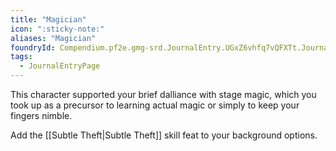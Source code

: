 ```yaml
---
title: "Magician"
icon: ":sticky-note:"
aliases: "Magician"
foundryId: Compendium.pf2e.gmg-srd.JournalEntry.UGxZ6vhfq7vQFXTt.JournalEntryPage.Mc62jFcoq32sZUBq
tags:
  - JournalEntryPage
---
```

This character supported your brief dalliance with stage magic, which you took up as a precursor to learning actual magic or simply to keep your fingers nimble.

Add the [[Subtle Theft|Subtle Theft]] skill feat to your background options.